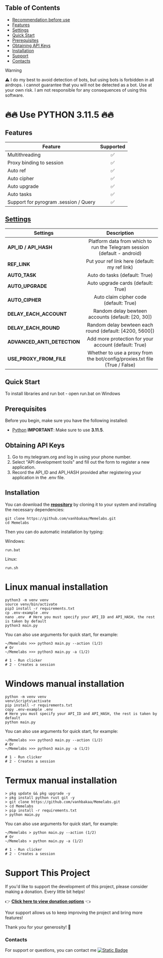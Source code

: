 ## Table of Contents
- [Recommendation before use](#recommendation-before-use)
- [Features](#features)
- [Settings](#settings)
- [Quick Start](#quick-start)
- [Prerequisites](#prerequisites)
- [Obtaining API Keys](#obtaining-api-keys)
- [Installation](#installation)
- [Support](#support-this-project)
- [Contacts](#contacts)

> [!WARNING]
> ⚠️ I do my best to avoid detection of bots, but using bots is forbidden in all airdrops. i cannot guarantee that you will not be detected as a bot. Use at your own risk. I am not responsible for any consequences of using this software.


# 🔥🔥 Use PYTHON 3.11.5 🔥🔥

## Features  
| Feature                                                     | Supported  |
|---------------------------------------------------------------|:----------------:|
| Multithreading                                                |        ✅        |
| Proxy binding to session                                      |        ✅        |
| Auto ref                                                      |        ✅        |
| Auto cipher                                                     |        ✅        |
| Auto upgrade                                                   |        ✅        |
| Auto tasks                                                    |        ✅        |
| Support for pyrogram .session / Query                         |        ✅        |

## [Settings](https://github.com/vanhbakaa/Memelabs/blob/main/.env-example)
| Settings | Description |
|----------------------------|:-------------------------------------------------------------------------------------------------------------:|
| **API_ID / API_HASH**      | Platform data from which to run the Telegram session (default - android)                                      |       
| **REF_LINK**               | Put your ref link here (default: my ref link)                                                                 |
| **AUTO_TASK**             | Auto do tasks (default: True)                                                                                 |
| **AUTO_UPGRADE**               | Auto upgrade cards (default: True)                                                                        |
| **AUTO_CIPHER**               | Auto claim cipher code (default: True)                                                                        |
| **DELAY_EACH_ACCOUNT**               | Random delay bewteen accounts (default: [20, 30])                                                                        |
| **DELAY_EACH_ROUND**               | Random delay bewteen each round (default: [4200, 5600])                                                                        |
| **ADVANCED_ANTI_DETECTION**  | Add more protection for your account (default: True)                                           |
| **USE_PROXY_FROM_FILE**    | Whether to use a proxy from the bot/config/proxies.txt file (True / False)                                    |



## Quick Start

To install libraries and run bot - open run.bat on Windows

## Prerequisites
Before you begin, make sure you have the following installed:
- [Python](https://www.python.org/downloads/) **IMPORTANT**: Make sure to use **3.11.5**. 

## Obtaining API Keys
1. Go to my.telegram.org and log in using your phone number.
2. Select "API development tools" and fill out the form to register a new application.
3. Record the API_ID and API_HASH provided after registering your application in the .env file.

## Installation
You can download the [**repository**](https://github.com/vanhbakaa/Memelabs) by cloning it to your system and installing the necessary dependencies:
```shell
git clone https://github.com/vanhbakaa/Memelabs.git
cd Memelabs
```

Then you can do automatic installation by typing:

Windows:
```shell
run.bat
```

Linux:
```shell
run.sh
```

# Linux manual installation
```shell
python3 -m venv venv
source venv/bin/activate
pip3 install -r requirements.txt
cp .env-example .env
nano .env  # Here you must specify your API_ID and API_HASH, the rest is taken by default
python3 main.py
```

You can also use arguments for quick start, for example:
```shell
~/Memelabs >>> python3 main.py --action (1/2)
# Or
~/Memelabs >>> python3 main.py -a (1/2)

# 1 - Run clicker
# 2 - Creates a session
```

# Windows manual installation
```shell
python -m venv venv
venv\Scripts\activate
pip install -r requirements.txt
copy .env-example .env
# Here you must specify your API_ID and API_HASH, the rest is taken by default
python main.py
```
You can also use arguments for quick start, for example:
```shell
~/Memelabs >>> python3 main.py --action (1/2)
# Or
~/Memelabs >>> python3 main.py -a (1/2)

# 1 - Run clicker
# 2 - Creates a session
```

# Termux manual installation
```
> pkg update && pkg upgrade -y
> pkg install python rust git -y
> git clone https://github.com/vanhbakaa/Memelabs.git
> cd Memelabs
> pip install -r requirements.txt
> python main.py
```

You can also use arguments for quick start, for example:
```termux
~/Memelabs > python main.py --action (1/2)
# Or
~/Memelabs > python main.py -a (1/2)

# 1 - Run clicker
# 2 - Creates a session 
```
# Support This Project

If you'd like to support the development of this project, please consider making a donation. Every little bit helps!

👉 **[Click here to view donation options](https://github.com/vanhbakaa/Donation/blob/main/README.md)** 👈

Your support allows us to keep improving the project and bring more features!

Thank you for your generosity! 🙌

### Contacts

For support or questions, you can contact me [![Static Badge](https://img.shields.io/badge/Telegram-Channel-Link?style=for-the-badge&logo=Telegram&logoColor=white&logoSize=auto&color=blue)](https://t.me/airdrop_tool_vanh)
